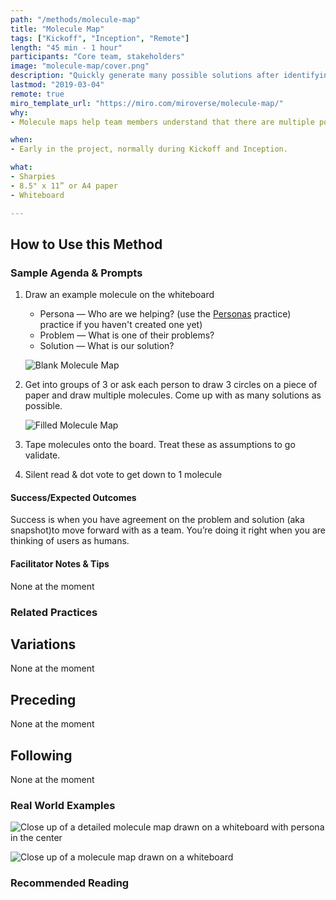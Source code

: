 ```yaml
---
path: "/methods/molecule-map"
title: "Molecule Map"
tags: ["Kickoff", "Inception", "Remote"]
length: "45 min - 1 hour"
participants: "Core team, stakeholders"
image: "molecule-map/cover.png"
description: "Quickly generate many possible solutions after identifying who the user is and what problem they have"
lastmod: "2019-03-04"
remote: true
miro_template_url: "https://miro.com/miroverse/molecule-map/"
why:
- Molecule maps help team members understand that there are multiple possible solutions to a user’s need, and that solutions are best understood alongside their relationship to these users and needs

when:
- Early in the project, normally during Kickoff and Inception.

what:
- Sharpies
- 8.5" x 11” or A4 paper
- Whiteboard

---
```

## How to Use this Method
### Sample Agenda & Prompts
1. Draw an example molecule on the whiteboard

   - Persona — Who are we helping? (use the [Personas](/practices/personas) practice) practice if you haven't created one yet)
   - Problem — What is one of their problems?
   - Solution — What is our solution?

   ![Blank Molecule Map](/images/practices/molecule-map/step-1.png)

1. Get into groups of 3 or ask each person to draw 3 circles on a piece of paper and draw multiple molecules. Come up with as many solutions as possible.

   ![Filled Molecule Map](/images/practices/molecule-map/step-2.png)

1. Tape molecules onto the board. Treat these as assumptions to go validate.

1. Silent read & dot vote to get down to 1 molecule

#### Success/Expected Outcomes
Success is when you have agreement on the problem and solution (aka snapshot)to move forward with as a team. You’re doing it right when you are thinking of users as humans.


#### Facilitator Notes & Tips

None at the moment

### Related Practices

## Variations

None at the moment

## Preceding

None at the moment

## Following

None at the moment

### Real World Examples

![Close up of a detailed molecule map drawn on a whiteboard with persona in the center](/images/practices/molecule-map/example-1.jpg)

![Close up of a molecule map drawn on a whiteboard](/images/practices/molecule-map/example-2.jpg)

### Recommended Reading


